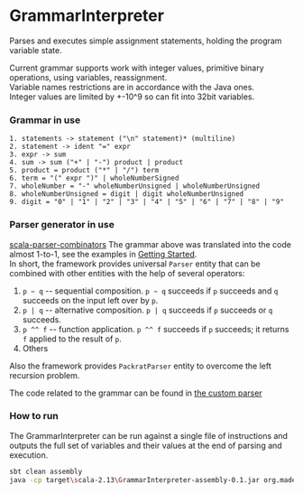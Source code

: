 # GrammarInterpreter

Parses and executes simple assignment statements, holding the program variable state.  

Current grammar supports work with integer values, primitive binary operations, using variables, reassignment.  
Variable names restrictions are in accordance with the Java ones.  
Integer values are limited by +-10^9 so can fit into 32bit variables.


### Grammar in use

```
1. statements -> statement ("\n" statement)* (multiline)
2. statement -> ident "=" expr 
3. expr -> sum
4. sum -> sum ("+" | "-") product | product
5. product = product ("*" | "/") term 
6. term = "(" expr ")" | wholeNumberSigned
7. wholeNumber = "-" wholeNumberUnsigned | wholeNumberUnsigned
8. wholeNumberUnsigned = digit | digit wholeNumberUnsigned
9. digit = "0" | "1" | "2" | "3" | "4" | "5" | "6" | "7" | "8" | "9"
```

### Parser generator in use
[scala-parser-combinators](https://github.com/scala/scala-parser-combinators)
The grammar above was translated into the code almost 1-to-1, see the examples in 
[Getting Started](https://github.com/scala/scala-parser-combinators/blob/1.2.x/docs/Getting_Started.md).  
In short, the framework provides universal `Parser` entity that can be combined with other entities 
with the help of several operators: 
1. `p ~ q` -- sequential composition. `p ~ q` succeeds if `p` succeeds and `q` succeeds on the input left over by `p`.
2. `p | q` -- alternative composition. `p | q` succeeds if `p` succeeds or `q` succeeds.
3. `p ^^ f` -- function application. `p ^^ f` succeeds if `p` succeeds; it returns `f` applied to the result of `p`.
4. Others

Also the framework provides `PackratParser` entity to overcome the left recursion problem. 

The code related to the grammar can be found in [the custom parser](src/main/scala/org/made2020/grammar/GrammarParsers.scala)

### How to run

The GrammarInterpreter can be run against a single file of instructions and outputs the full set of variables 
and their values at the end of parsing and execution. 

```bash 
sbt clean assembly
java -cp target\scala-2.13\GrammarInterpreter-assembly-0.1.jar org.made2020.grammar.GrammarApp <full_file_path>
```